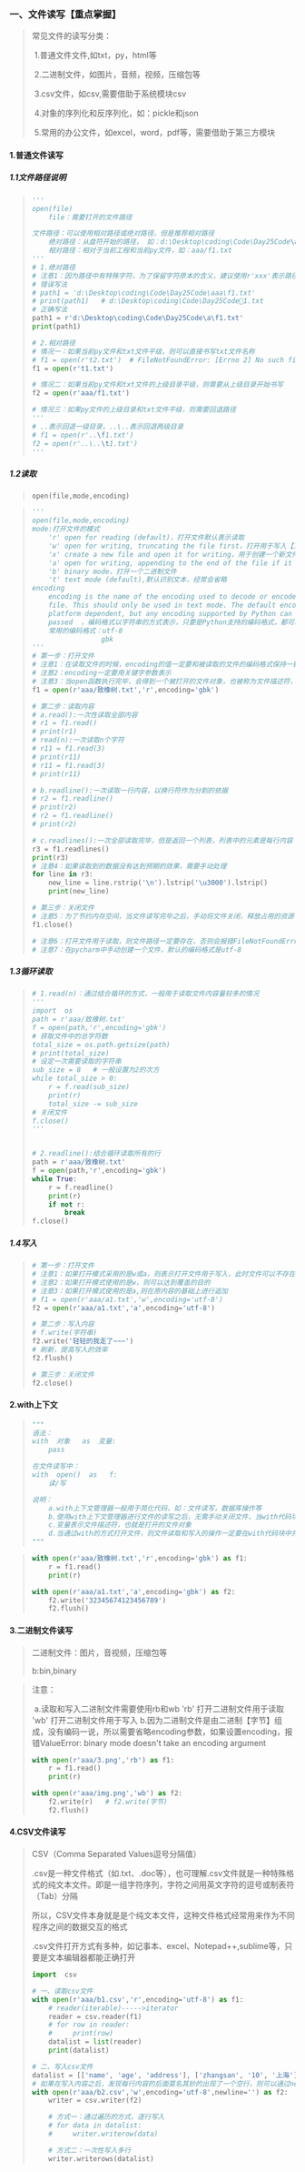 ### 一、文件读写【重点掌握】

> 常见文件的读写分类：
>
> ​	1.普通文件文件,如txt，py，html等
>
> ​	2.二进制文件，如图片，音频，视频，压缩包等
>
> ​	3.csv文件，如csv,需要借助于系统模块csv
>
> ​	4.对象的序列化和反序列化，如：pickle和json
>
> ​	5.常用的办公文件，如excel，word，pdf等，需要借助于第三方模块

#### 1.普通文件读写

##### 1.1文件路径说明

> ```Python
> '''
> open(file)
>     file：需要打开的文件路径
> 
> 文件路径：可以使用相对路径或绝对路径，但是推荐相对路径
>     绝对路径：从盘符开始的路径， 如：d:\Desktop\coding\Code\Day25Code\aaa\f1.txt
>     相对路径：相对于当前工程和当前py文件，如：aaa/f1.txt
> '''
> # 1.绝对路径
> # 注意1：因为路径中有特殊字符，为了保留字符原本的含义，建议使用r'xxx'表示路径的字符串
> # 错误写法
> # path1 = 'd:\Desktop\coding\Code\Day25Code\aaa\f1.txt'
> # print(path1)   # d:\Desktop\coding\Code\Day25Code1.txt
> # 正确写法
> path1 = r'd:\Desktop\coding\Code\Day25Code\a\f1.txt'
> print(path1)
> 
> # 2.相对路径
> # 情况一：如果当前py文件和txt文件平级，则可以直接书写txt文件名称
> # f1 = open(r't2.txt')  # FileNotFoundError: [Errno 2] No such file or directory: 't2.txt'
> f1 = open(r't1.txt')
> 
> # 情况二：如果当前py文件和txt文件的上级目录平级，则需要从上级目录开始书写
> f2 = open(r'aaa/f1.txt')
> 
> # 情况三：如果py文件的上级目录和txt文件平级，则需要回退路径
> '''
> # ..表示回退一级目录，..\..表示回退两级目录
> # f1 = open(r'..\f1.txt')
> f2 = open(r'..\..\t1.txt')
> '''
> ```

##### 1.2读取

> ```
> open(file,mode,encoding)
> ```

> ```Python
> '''
> open(file,mode,encoding)
> mode:打开文件的模式
>     'r' open for reading (default)，打开文件默认表示读取
>     'w' open for writing, truncating the file first，打开用于写入【工作原理：删除已经存在的文件，然后生成一个和原文件同名的新的空白文件】
>     'x' create a new file and open it for writing，用于创建一个新文件并打开用于写入，少用
>     'a' open for writing, appending to the end of the file if it exists，打开用于写入【工作原理：如果文件存在的情况下，则将新的内容追加到旧内容的后面】
>     'b' binary mode，打开一个二进制文件
>     't' text mode (default),默认识别文本，经常会省略
> encoding
>     encoding is the name of the encoding used to decode or encode the
>     file. This should only be used in text mode. The default encoding is
>     platform dependent, but any encoding supported by Python can be
>     passed  ，编码格式以字符串的方式表示，只要是Python支持的编码格式，都可以使用，默认编码格式由当前使用的平台决定
>     常用的编码格式：utf-8
>                  gbk
> '''
> # 第一步：打开文件
> # 注意1：在读取文件的时候，encoding的值一定要和被读取的文件的编码格式保持一致,否则因为无法解码而导致报错
> # 注意2：encoding一定要用关键字参数表示
> # 注意3：当open函数执行完毕，会得到一个被打开的文件对象，也被称为文件描述符，后续的操作都由文件描述符执行
> f1 = open(r'aaa/致橡树.txt','r',encoding='gbk')
> 
> # 第二步：读取内容
> # a.read():一次性读取全部内容
> # r1 = f1.read()
> # print(r1)
> # read(n):一次读取n个字符
> # r11 = f1.read(3)
> # print(r11)
> # r11 = f1.read(3)
> # print(r11)
> 
> # b.readline():一次读取一行内容，以换行符作为分割的依据
> # r2 = f1.readline()
> # print(r2)
> # r2 = f1.readline()
> # print(r2)
> 
> # c.readlines():一次全部读取完毕，但是返回一个列表，列表中的元素是每行内容
> r3 = f1.readlines()
> print(r3)
> # 注意4：如果读取到的数据没有达到预期的效果，需要手动处理
> for line in r3:
>     new_line = line.rstrip('\n').lstrip('\u3000').lstrip()
>     print(new_line)
> 
> # 第三步：关闭文件
> # 注意5：为了节约内存空间，当文件读写完毕之后，手动将文件关闭，释放占用的资源
> f1.close()
> 
> # 注意6：打开文件用于读取，则文件路径一定要存在，否则会报错FileNotFoundError
> # 注意7：在pycharm中手动创建一个文件，默认的编码格式是utf-8
> ```

##### 1.3循环读取

> ```Python
> # 1.read(n)：通过结合循环的方式，一般用于读取文件内容量较多的情况
> '''
> import  os
> path = r'aaa/致橡树.txt'
> f = open(path,'r',encoding='gbk')
> # 获取文件中的总字符数
> total_size = os.path.getsize(path)
> # print(total_size)
> # 设定一次需要读取的字符串
> sub_size = 8   # 一般设置为2的次方
> while total_size > 0:
>     r = f.read(sub_size)
>     print(r)
>     total_size -= sub_size
> # 关闭文件
> f.close()
> '''
> 
> 
> # 2.readline():结合循环读取所有的行
> path = r'aaa/致橡树.txt'
> f = open(path,'r',encoding='gbk')
> while True:
>     r = f.readline()
>     print(r)
>     if not r:
>         break
> f.close()
> ```

##### 1.4写入

> ```Python
> # 第一步：打开文件
> # 注意1：如果打开模式采用的是w或a，则表示打开文件用于写入，此时文件可以不存在，会自动生成
> # 注意2：如果打开模式使用的是w，则可以达到覆盖的目的
> # 注意3：如果打开模式使用的是a,则在原内容的基础上进行追加
> # f1 = open(r'aaa/a1.txt','w',encoding='utf-8')
> f2 = open(r'aaa/a1.txt','a',encoding='utf-8')
> 
> # 第二步：写入内容
> # f.write(字符串)
> f2.write('轻轻的我走了~~~')
> # 刷新，提高写入的效率
> f2.flush()
> 
> # 第三步：关闭文件
> f2.close()
> ```

#### 2.with上下文

> ```python
> """
> 语法：
> with  对象   as  变量:
>     pass
> 
> 在文件读写中：
> with  open()  as   f:
>     读/写
> 
> 说明：
>     a.with上下文管理器一般用于简化代码，如：文件读写，数据库操作等
>     b.使用with上下文管理器进行文件的读写之后，无需手动关闭文件，当with代码块执行完毕，对应的文件会自动关闭
>     c.变量表示文件描述符，也就是打开的文件对象
>     d.当通过with的方式打开文件，则文件读取和写入的操作一定要在with代码块中完成，否则文件会被关闭导致无法操作[ValueError: I/O operation on closed file.]
> """
> ```

> ```Python
> with open(r'aaa/致橡树.txt','r',encoding='gbk') as f1:
>     r = f1.read()
>     print(r)
> 
> with open(r'aaa/a1.txt','a',encoding='gbk') as f2:
>     f2.write('32345674123456789')
>     f2.flush()
> ```

#### 3.二进制文件读写

> 二进制文件：图片，音视频，压缩包等
>
> b:bin,binary

> 注意：
>
> ​	a.读取和写入二进制文件需要使用rb和wb
>  		 'rb'      打开二进制文件用于读取
>  		 'wb'      打开二进制文件用于写入
> 	b.因为二进制文件是由二进制【字节】组成，没有编码一说，所以需要省略encoding参数，如果设置encoding，报错ValueError: binary mode doesn't take an encoding argument
>
> ```Python
> with open(r'aaa/3.png','rb') as f1:
>     r = f1.read()
>     print(r)
> 
> with open(r'aaa/img.png','wb') as f2:
>     f2.write(r)   # f2.write(字节)
>     f2.flush()
> ```

#### 4.CSV文件读写

> CSV（Comma Separated Values逗号分隔值）
>
> .csv是一种文件格式（如.txt、.doc等），也可理解.csv文件就是一种特殊格式的纯文本文件。即是一组字符序列，字符之间用英文字符的逗号或制表符（Tab）分隔
>
> 所以，CSV文件本身就是是个纯文本文件，这种文件格式经常用来作为不同程序之间的数据交互的格式
>
> .csv文件打开方式有多种，如记事本、excel、Notepad++,sublime等，只要是文本编辑器都能正确打开
>
> ```Python
> import  csv
> 
> # 一、读取csv文件
> with open(r'aaa/b1.csv','r',encoding='utf-8') as f1:
>     # reader(iterable)----->iterator
>     reader = csv.reader(f1)
>     # for row in reader:
>     #     print(row)
>     datalist = list(reader)
>     print(datalist)
> 
> # 二、写入csv文件
> datalist = [['name', 'age', 'address'], ['zhangsan', '10', '上海'], ['lisi', '20', '北京'], ['wangwu', '19', '深圳'], ['xiaoming', '18', '成都']]
> # 如果在写入内容之后，发现每行内容的后面莫名其妙的出现了一个空行，则可以通过newline解决
> with open(r'aaa/b2.csv','w',encoding='utf-8',newline='') as f2:
>     writer = csv.writer(f2)
> 
>     # 方式一：通过遍历的方式，逐行写入
>     # for data in datalist:
>     #     writer.writerow(data)
> 
>     # 方式二：一次性写入多行
>     writer.writerows(datalist)
> ```
